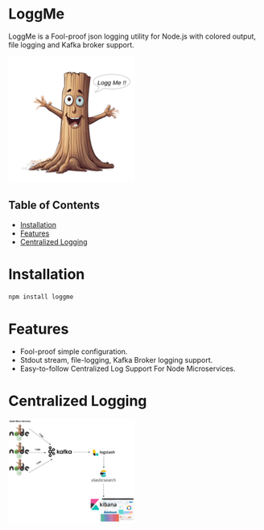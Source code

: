# LoggMe

LoggMe is a Fool-proof json logging utility for Node.js with colored output, file logging and Kafka broker support.

<img src="./assets/LoggMe.png" alt="image" width="50%" height="50%">

## Table of Contents

- [Installation](#installation)
- [Features](#Features)
- [Centralized Logging](#centralized-logging)

# Installation

```bash
npm install loggme
```

# Features 
* Fool-proof simple configuration.
* Stdout stream, file-logging, Kafka Broker logging support.
* Easy-to-follow Centralized Log Support For Node Microservices.

# Centralized Logging 


<img src="./assets/loggMe_centralized_logging.png" alt="image" width="50%" height="50%">